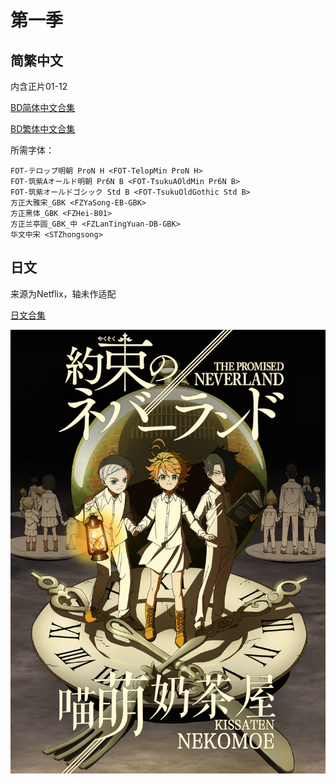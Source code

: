 # 第一季

## 简繁中文

内含正片01-12

[BD简体中文合集](https://github.com/Nekomoekissaten-SUB/Nekomoekissaten-poi-Subs/raw/master/Yakusoku_no_Neverland/Neverland_S1_BD_CHS.7z)

[BD繁体中文合集](https://github.com/Nekomoekissaten-SUB/Nekomoekissaten-poi-Subs/raw/master/Yakusoku_no_Neverland/Neverland_S1_BD_CHT.7z)

所需字体：
```
FOT-テロップ明朝 ProN H <FOT-TelopMin ProN H>
FOT-筑紫Aオールド明朝 Pr6N B <FOT-TsukuAOldMin Pr6N B>
FOT-筑紫オールドゴシック Std B <FOT-TsukuOldGothic Std B>
方正大雅宋_GBK <FZYaSong-EB-GBK>
方正黑体_GBK <FZHei-B01>
方正兰亭圆_GBK_中 <FZLanTingYuan-DB-GBK>
华文中宋 <STZhongsong>
```

## 日文

来源为Netflix，轴未作适配

[日文合集](https://github.com/Nekomoekissaten-SUB/Nekomoekissaten-poi-Subs/raw/master/Yakusoku_no_Neverland/Neverland_S1_JPN.7z)

![](Neverland_poster.png)